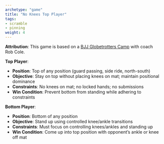 ```yaml
---
archetype: "game"
title: "No Knees Top Player"
tags: 
- scramble
- pinning
weight: 4
---
```


**Attribution**: This game is based on a [BJJ Globetrotters Camp](https://www.youtube.com/watch?v=GsaDeiRO7s8) with coach Rob Cole.

**Top Player**:
  * **Position**: Top of any position (guard passing, side ride, north-south)
  * **Objective**: Stay on top without placing knees on mat; maintain positional dominance
  * **Constraints**: No knees on mat; no locked hands; no submissions
  * **Win Condition**: Prevent bottom from standing while adhering to constraints

**Bottom Player**:
  * **Position**: Bottom of any position
  * **Objective**: Stand up using controlled knee/ankle transitions
  * **Constraints**: Must focus on controlling knees/ankles and standing up
  * **Win Condition**: Come up into top position with opponent’s ankle or knee off mat
